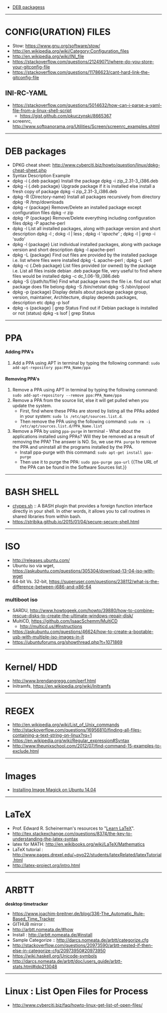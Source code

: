 + [DEB packagess](#deb-packages)

----

# CONFIG(URATION) FILES
+ Stow: https://www.gnu.org/software/stow/
+ http://en.wikipedia.org/wiki/Category:Configuration_files
+ http://en.wikipedia.org/wiki/INI_file
+ https://stackoverflow.com/questions/21249071/where-do-you-store-your-gitconfig-file
+ https://stackoverflow.com/questions/11786623/cant-hard-link-the-gitconfig-file

## INI-RC-YAML
+ https://stackoverflow.com/questions/5014632/how-can-i-parse-a-yaml-file-from-a-linux-shell-script
   - https://gist.github.com/pkuczynski/8665367
+ screenrc, http://www.softpanorama.org/Utilities/Screen/screenrc_examples.shtml

----

# DEB packages
+ DPKG cheat sheet: http://www.cyberciti.biz/howto/question/linux/dpkg-cheat-sheet.php
+ Syntax 	Description 	Example
+ dpkg -i {.deb package} 	Install the package 	dpkg -i zip_2.31-3_i386.deb
+ dpkg -i {.deb package} 	Upgrade package if it is installed else install a fresh copy of package 	dpkg -i zip_2.31-3_i386.deb
+ dpkg -R {Directory-name} 	Install all packages recursively from directory 	dpkg -R /tmp/downloads
+ dpkg -r {package} 	Remove/Delete an installed package except configuration files 	dpkg -r zip
+ dpkg -P {package} 	Remove/Delete everything including configuration files 	dpkg -P apache-perl
+ dpkg -l 	List all installed packages, along with package version and short description 	dpkg -l ; dokg -l | less ;  dpkg -l '*apache*' ; dpkg -l | grep -i 'sudo'
+ dpkg -l {package} 	List individual installed packages, along with package version and short description 	dpkg -l apache-perl
+ dpkg -L {package} 	Find out files are provided by the installed package i.e. list where files were installed 	dpkg -L apache-perl ; dpkg -L perl
+ dpkg -c {.Deb package} 	List files provided (or owned) by the package i.e. List all files inside debian .deb package file, very useful to find where files would be installed 	dpkg -c dc_1.06-19_i386.deb
+ dpkg -S {/path/to/file} 	Find what package owns the file i.e. find out what package does file belong 	dpkg -S /bin/netstat
dpkg -S /sbin/ippool
+ dpkg -p {package} 	Display details about package package group, version, maintainer, Architecture, display depends packages, description etc 	dpkg -p lsof
+ dpkg -s {package} | grep Status 	Find out if Debian package is installed or not (status) 	dpkg -s lsof | grep Status

----

# PPA
#### Adding PPA's
1. Add a PPA using APT in terminal by typing the following command: `sudo add-apt-repository ppa:PPA_Name/ppa`

#### Removing PPA's 
1. Remove a PPA using APT in terminal by typing the following command: `sudo add-apt-repository --remove ppa:PPA_Name/ppa`
2. Remove a PPA from the source list, else it will get pulled when you update the system.
   + First, find where these PPAs are stored by listing all the PPAs added in your system: `sudo ls /etc/apt/sources.list.d`. 
   + Then remove the PPA using the following command: `sudo rm -i /etc/apt/sources.list.d/PPA_Name.list`
3. Remove a PPA by using `ppa-purge` in terminal - What about the applications installed using PPAs? Will they be removed as a result of removing the PPA? The answer is NO. So, we use `PPA purge` to remove the PPA and uninstall all the programs installed by the PPA.
   + Install ppa-purge with this command: `sudo apt-get install ppa-purge`
   + Then use it to purge the PPA: `sudo ppa-purge ppa-url` {{The URL of the PPA can be found in the Software Sources list.}}

----

# BASH SHELL
+ [ctypes.sh](https://github.com/taviso/ctypes.sh) :: A BASH plugin that provides a foreign function interface directly in your shell. In other words, it allows you to call routines in shared libraries from within bash.
+ https://stribika.github.io/2015/01/04/secure-secure-shell.html

----

# ISO
+ http://releases.ubuntu.com/
+ Ubuntu iso via wget, https://askubuntu.com/questions/305304/download-13-04-iso-with-wget
+ 64-bit Vs. 32-bit, https://superuser.com/questions/238112/what-is-the-difference-between-i686-and-x86-64

### multiboot iso
+ SARDU, http://www.howtogeek.com/howto/39880/how-to-combine-rescue-disks-to-create-the-ultimate-windows-repair-disk/
+ MultiCD, https://github.com/IsaacSchemm/MultiCD 
   + http://multicd.us/#Instructions
+ https://askubuntu.com/questions/46624/how-to-create-a-bootable-usb-with-multiple-iso-images-in-it
+ https://ubuntuforums.org/showthread.php?t=1071869

----

# Kernel/ HDD
+ http://www.brendangregg.com/perf.html
+ Initramfs, https://en.wikipedia.org/wiki/Initramfs

----

# REGEX
+ http://en.wikipedia.org/wiki/List_of_Unix_commands
+ http://stackoverflow.com/questions/16956810/finding-all-files-containing-a-text-string-on-linux?rq=1
+ https://en.wikipedia.org/wiki/Regular_expression#Syntax 
+ http://www.theunixschool.com/2012/07/find-command-15-examples-to-exclude.html

----

# Images
+ [Installing Image Magick on Ubuntu 14.04](https://gist.github.com/rodleviton/74e22e952bd6e7e5bee1)

----

# LaTeX
+ Prof. Edward R. Scheinerman's resources to "[Learn LaTeX](http://www.ams.jhu.edu/~ers/learn-latex/)".
+ http://tex.stackexchange.com/questions/8374/the-key-to-understanding-the-latex-syntax
+ latex for MATH: http://en.wikibooks.org/wiki/LaTeX/Mathematics
+ LaTeX tutorial : http://www.pages.drexel.edu/~pyo22/students/latexRelated/latexTutorial.html
+ http://latex-project.org/intro.html

----

# ARBTT 
__desktop timetracker__
+ https://www.joachim-breitner.de/blog/336-The_Automatic_Rule-Based_Time_Tracker
+ GITHUB mirror : 
+ http://arbtt.nomeata.de/#how
+ Install : http://arbtt.nomeata.de/#install
+ Sample Categorize :: http://darcs.nomeata.de/arbtt/categorize.cfg
+ http://stackoverflow.com/questions/20973590/arbtt-nested-if-then-else-in-categorize-cfg/20973950#20973950
+ https://wiki.haskell.org/Unicode-symbols
+ http://darcs.nomeata.de/arbtt/doc/users_guide/arbtt-stats.html#idp213048

----

# Linux : List Open Files for Process
+ http://www.cyberciti.biz/faq/howto-linux-get-list-of-open-files/

